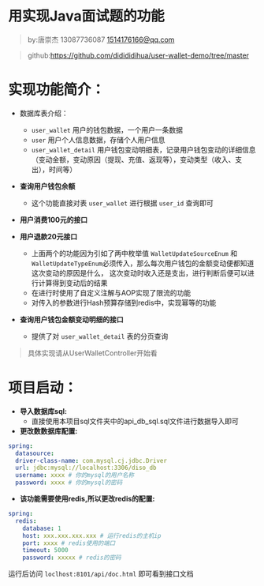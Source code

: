 # 用实现Java面试题的功能
> by:唐崇杰 13087736087 1514176166@qq.com

> github:https://github.com/didididihua/user-wallet-demo/tree/master

# 实现功能简介：
* 数据库表介绍：
  * `user_wallet`
  用户的钱包数据，一个用户一条数据
  * `user`
  用户个人信息数据，存储个人用户信息
  * `user_wallet_detail`
  用户钱包变动明细表，记录用户钱包变动的详细信息（变动金额，变动原因（提现、充值、返现等），变动类型（收入、支出），时间等）

* **查询用户钱包余额**
  * 这个功能直接对表 `user_wallet` 进行根据 `user_id` 查询即可
* **用户消费100元的接口**
* **用户退款20元接口**
  * 上面两个的功能因为引如了两中枚举值 `WalletUpdateSourceEnum` 和 `WalletUpdateTypeEnum`必须传入，那么每次用户钱包的金额变动便都知道这次变动的原因是什么，
    这次变动时收入还是支出，进行判断后便可以进行计算得到变动后的结果
  * 在进行时使用了自定义注解与AOP实现了限流的功能
  * 对传入的参数进行Hash预算存储到redis中，实现幂等的功能
* **查询用户钱包金额变动明细的接口**
  * 提供了对 `user_wallet_detail` 表的分页查询

> 具体实现请从UserWalletController开始看


# 项目启动：
* **导入数据库sql:**
    * 直接使用本项目sql文件夹中的api_db_sql.sql文件进行数据导入即可
* **更改数数据库配置:**
```yaml
spring:
  datasource:
  driver-class-name: com.mysql.cj.jdbc.Driver
  url: jdbc:mysql://localhost:3306/diso_db
  username: xxxx # 你的mysql的用户名称
  password: xxxx # 你的mysql的密码
```
* **该功能需要使用redis,所以更改redis的配置:**
```yaml
spring:
  redis:
    database: 1
    host: xxx.xxx.xxx.xxx # 运行redis的主机ip
    port: xxxx # redis使用的端口
    timeout: 5000
    password: xxxxx # redis的密码
```

运行后访问 `loclhost:8101/api/doc.html` 即可看到接口文档
